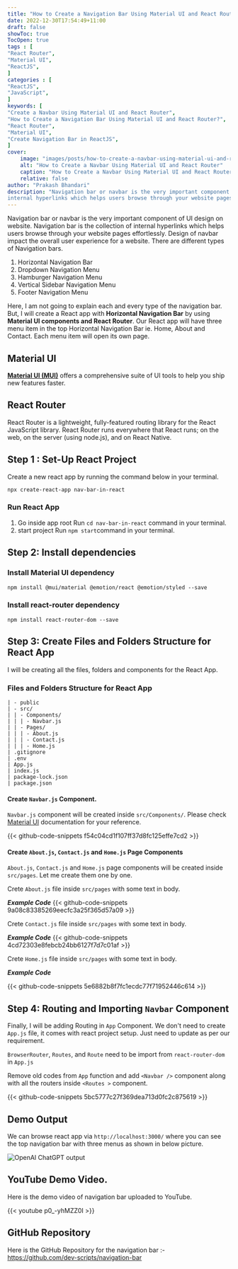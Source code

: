 ```yaml
---
title: "How to Create a Navigation Bar Using Material UI and React Router?"
date: 2022-12-30T17:54:49+11:00
draft: false
showToc: true
TocOpen: true
tags : [
"React Router",
"Material UI",
"ReactJS",
]
categories : [
"ReactJS",
"JavaScript",
]
keywords: [
"Create a Navbar Using Material UI and React Router",
"How to Create a Navigation Bar Using Material UI and React Router?",
"React Router",
"Material UI",
"Create Navigation Bar in ReactJS",
]
cover:
    image: "images/posts/how-to-create-a-navbar-using-material-ui-and-react-router/how-to-create-a-navbar-using-material-ui-and-react-router-feature-image.png"
    alt: "How to Create a Navbar Using Material UI and React Router"
    caption: "How to Create a Navbar Using Material UI and React Router"
    relative: false
author: "Prakash Bhandari"
description: "Navigation bar or navbar is the very important component of UI design on website. Navigation bar is the collection of
internal hyperlinks which helps users browse through your website pages effortlessly."
---
```


Navigation bar or navbar is the very important component of UI design on website. Navigation bar is the collection of 
internal hyperlinks which helps users browse through your website pages effortlessly. Design of navbar impact the overall user experience for a website.
There are different types of Navigation bars.
1. Horizontal Navigation Bar
2. Dropdown Navigation Menu
3. Hamburger Navigation Menu
4. Vertical Sidebar Navigation Menu
5. Footer Navigation Menu

Here, I am not going to explain each and every type of the navigation bar. But, I will create a React app with **Horizontal Navigation Bar** by using
**Material UI components and React Router**. Our React app will have three menu item in the top Horizontal Navigation Bar ie. Home, About and Contact.
Each menu item will open its own page.

## Material UI 
**[Material UI  (MUI)](https://mui.com/)** offers a comprehensive suite of UI tools to help you ship new features faster.
## React Router
React Router is a lightweight, fully-featured routing library for the React JavaScript library. 
React Router runs everywhere that React runs; on the web, on the server (using node.js), and on React Native.

## Step 1 : Set-Up React Project
Create a new react app by running the command below in your terminal.

`npx create-react-app nav-bar-in-react`

### Run React App
1. Go inside app root
   Run `cd nav-bar-in-react` command in your terminal.
2. start project
  Run `npm start`command in your terminal.

## Step 2: Install dependencies

### Install Material UI dependency
`npm install @mui/material @emotion/react @emotion/styled --save`

### Install react-router dependency
`npm install react-router-dom --save`

## Step 3: Create Files and Folders Structure for React App

I will be creating all the files, folders and components for the React App.

### Files and Folders Structure for React App
```
| - public
| - src/
| | - Components/
| | | - Navbar.js
| | - Pages/
| | | - About.js
| | | - Contact.js
| | | - Home.js
| .gitignore
| .env
| App.js
| index.js
| package-lock.json
| package.json
```

#### Create `Navbar.js` Component.
`Navbar.js` component will be created inside `src/Components/`. Please check [Material UI](https://mui.com/material-ui/react-app-bar/) 
documentation for your reference.

{{< github-code-snippets f54c04cd1f107ff37d8fc125effe7cd2 >}}

#### Create `About.js`, `Contact.js` and `Home.js` Page Components

`About.js`, `Contact.js` and `Home.js` page components will be created inside `src/pages`. Let me create them one by one.

Crete `About.js` file inside `src/pages`  with some text in body. 

***Example Code***
{{< github-code-snippets 9a08c83385269eecfc3a25f365d57a09 >}}

Crete `Contact.js` file inside `src/pages`  with some text in body.

***Example Code***
{{< github-code-snippets 4cd72303e8febcb24bb6127f7d7c01af >}}

Crete `Home.js` file inside `src/pages`  with some text in body.

***Example Code***

{{< github-code-snippets 5e6882b8f7fc1ecdc77f71952446c614 >}}

## Step 4: Routing and Importing `Navbar` Component

Finally, I will be adding Routing in `App` Component. We don't need to create `App.js` file, it comes with react project setup. Just need to update as per our requirement.

`BrowserRouter`, `Routes`, and `Route` need to be import from `react-router-dom` in `App.js`

Remove old codes from `App` function and add `<Navbar />` component along with all the routers inside `<Routes >` component.

{{< github-code-snippets 5bc5777c27f369dea713d0fc2c875619 >}}

## Demo Output

We can browse react app via `http://localhost:3000/` where you can see the top navigation bar with three menus as shown in below picture.

![OpenAI ChatGPT output](/images/posts/how-to-create-a-navbar-using-material-ui-and-react-router/output.png#center)


## YouTube Demo Video.
Here is the demo video of navigation bar uploaded to YouTube.

{{< youtube p0_-yhMZZ0I >}}

## GitHub Repository

Here is the GitHub Repository for the navigation bar :- https://github.com/dev-scripts/navigation-bar





